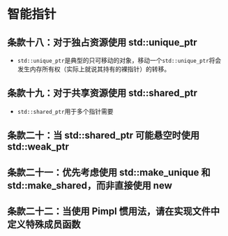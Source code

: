 # 智能指针

## 条款十八：对于独占资源使用 std::unique_ptr

- `std::unique_ptr`是典型的只可移动的对象，移动一个`std::unique_ptr`将会发生内存所有权（实际上就说其持有的裸指针）的转移。

## 条款十九：对于共享资源使用 std::shared_ptr

- `std::shared_ptr`用于多个指针需要

## 条款二十：当 std::shared_ptr 可能悬空时使用 std::weak_ptr

## 条款二十一：优先考虑使用 std::make_unique 和 std::make_shared，而非直接使用 new

## 条款二十二：当使用 Pimpl 惯用法，请在实现文件中定义特殊成员函数
